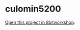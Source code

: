 culomin5200
=====

[Open this project in 8bitworkshop](http://8bitworkshop.com/redir.html?platform=atari8-5200&githubURL=https%3A%2F%2Fgithub.com%2Fsehugg%2Fculomin5200&file=main.c).
